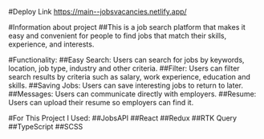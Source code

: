 #Deploy Link <a href="https://main--jobsvacancies.netlify.app/">https://main--jobsvacancies.netlify.app/</a>

#Information about project
##This is a job search platform that makes it easy and convenient for people to find jobs that match their skills, experience, and interests.

#Functionality:
##Easy Search: Users can search for jobs by keywords, location, job type, industry and other criteria.
##Filter: Users can filter search results by criteria such as salary, work experience, education and skills.
##Saving Jobs: Users can save interesting jobs to return to later.
##Messages: Users can communicate directly with employers.
##Resume: Users can upload their resume so employers can find it.

#For This Project I Used:
##JobsAPI
##React
##Redux
##RTK Query
##TypeScript
##SCSS
